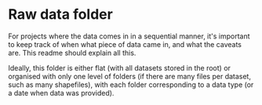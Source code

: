 # Raw data folder

For projects where the data comes in in a sequential manner, it's important to keep track of when what piece of data came in, and what the caveats are. This readme should explain all this.

Ideally, this folder is either flat (with all datasets stored in the root) or organised with only one level of folders (if there are many files per dataset, such as many shapefiles), with each folder corresponding to a data type (or a date when data was provided).



